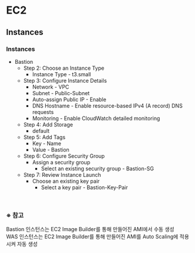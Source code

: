 # EC2

## Instances
### Instances
- Bastion
  - Step 2: Choose an Instance Type
    - Instance Type - t3.small
  - Step 3: Configure Instance Details
    - Network - VPC
    - Subnet - Public-Subnet
    - Auto-assign Public IP - Enable
    - DNS Hostname - Enable resource-based IPv4 (A record) DNS requests
    - Monitoring - Enable CloudWatch detailed monitoring
  - Step 4: Add Storage
    - default
  - Step 5: Add Tags
    - Key - Name
    - Value - Bastion
  - Step 6: Configure Security Group
    - Assign a security group
      - Select an existing security group - Bastion-SG
  - Step 7: Review Instance Launch
    - Choose an existing key pair
      - Select a key pair - Bastion-Key-Pair

<br/>

### ※ 참고
Bastion 인스턴스는 EC2 Image Builder를 통해 만들어진 AMI에서 수동 생성  
WAS 인스턴스는 EC2 Image Builder를 통해 만들어진 AMI를 Auto Scaling에 적용시켜 자동 생성
